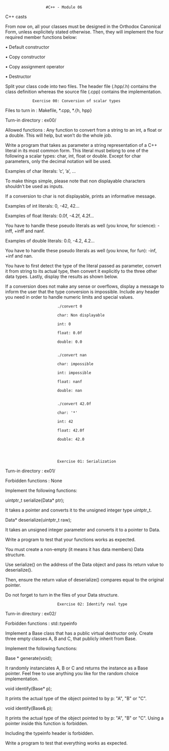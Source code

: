                       #C++ - Module 06

C++ casts



From now on, all your classes must be designed in the Orthodox Canonical Form, unless explicitely stated otherwise. Then, they will implement the four required member functions below:

• Default constructor

• Copy constructor

• Copy assignment operator

• Destructor

Split your class code into two files. The header file (.hpp/.h) contains the class definition whereas the source file (.cpp) contains the implementation.



                Exercise 00: Conversion of scalar types

Files to turn in : Makefile, *.cpp, *.{h, hpp}

Turn-in directory : ex00/

Allowed functions : Any function to convert from a string to an int, a float or a double. This will help, but won’t do the whole job.


Write a program that takes as parameter a string representation of a C++ literal in its most common form. This literal must belong to one of the following a scalar types: char, int, float or double. Except for char parameters, only the decimal notation will be used.

Examples of char literals: ’c’, ’a’, ...

To make things simple, please note that non displayable characters shouldn’t be used as inputs.

 If a conversion to char is not displayable, prints an informative message.

Examples of int literals: 0, -42, 42...

Examples of float literals: 0.0f, -4.2f, 4.2f...

You have to handle these pseudo literals as well (you know, for science): -inff, +inff and nanf.

Examples of double literals: 0.0, -4.2, 4.2...

You have to handle these pseudo literals as well (you know, for fun): -inf, +inf and nan.

You have to first detect the type of the literal passed as parameter, convert it from string to its actual type, then convert it explicitly to the three other data types. Lastly, display the results as shown below.

If a conversion does not make any sense or overflows, display a message to inform the user that the type conversion is impossible. Include any header you need in order to handle numeric limits and special values.


                           ./convert 0

                           char: Non displayable

                           int: 0

                           float: 0.0f

                           double: 0.0


                           ./convert nan

                           char: impossible
                           
                           int: impossible

                           float: nanf

                           double: nan


                           ./convert 42.0f

                           char: '*'

                           int: 42

                           float: 42.0f

                           double: 42.0




                           Exercise 01: Serialization

Turn-in directory : ex01/ 

Forbidden functions : None


Implement the following functions:

uintptr_t serialize(Data* ptr);

It takes a pointer and converts it to the unsigned integer type uintptr_t.

Data* deserialize(uintptr_t raw);

It takes an unsigned integer parameter and converts it to a pointer to Data.

Write a program to test that your functions works as expected.

You must create a non-empty (it means it has data members) Data structure.

Use serialize() on the address of the Data object and pass its return value to deserialize().

 Then, ensure the return value of deserialize() compares equal to the original pointer.

Do not forget to turn in the files of your Data structure.



                           Exercise 02: Identify real type


Turn-in directory : ex02/

Forbidden functions : std::typeinfo


Implement a Base class that has a public virtual destructor only. Create three empty classes A, B and C, that publicly inherit from Base.

Implement the following functions:

   Base * generate(void);

It randomly instanciates A, B or C and returns the instance as a Base pointer. Feel free to use anything you like for the random choice implementation.

   void identify(Base* p);

It prints the actual type of the object pointed to by p: "A", "B" or "C".

   void identify(Base& p);

It prints the actual type of the object pointed to by p: "A", "B" or "C". Using a pointer inside this function is forbidden.

Including the typeinfo header is forbidden.

Write a program to test that everything works as expected.